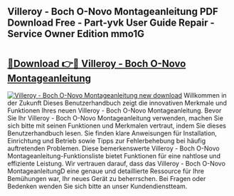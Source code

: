 ## Villeroy - Boch O-Novo Montageanleitung PDF Download Free - Part-yvk User Guide Repair - Service Owner Edition mmo1G

# <h2><a href="http://df6yij.blite.top/?on=Villeroy+-+Boch+O-Novo+Montageanleitung">🔗Download 👉🔴 Villeroy - Boch O-Novo Montageanleitung</a></h2>

[![Villeroy - Boch O-Novo Montageanleitung new download](https://i.imgur.com/lujVjoI.png)](http://df6yij.blite.top/?on=Villeroy+-+Boch+O-Novo+Montageanleitung)
Willkommen in der Zukunft Dieses Benutzerhandbuch zeigt die innovativen Merkmale und Funktionen Ihres neuen Villeroy - Boch O-Novo Montageanleitung. Bevor Sie Ihr Villeroy - Boch O-Novo Montageanleitung verwenden, machen Sie sich bitte mit seinen Funktionen und Merkmalen vertraut, indem Sie dieses Benutzerhandbuch lesen. Sie finden klare Anweisungen für Installation, Einrichtung und Betrieb sowie Tipps zur Fehlerbehebung bei häufig auftretenden Problemen. Diese bemerkenswerte Villeroy - Boch O-Novo Montageanleitung-Funktionsliste bietet Funktionen für eine nahtlose und effiziente Leistung. Wir vertrauen darauf, dass das Villeroy - Boch O-Novo MontageanleitungD eine genaue und detaillierte Ressource für Ihre Bemühungen war, Ihr neues Gerät zu beherrschen. Bei Fragen oder Bedenken wenden Sie sich bitte an unser Kundendienstteam.
